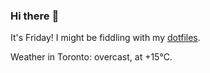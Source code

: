 ### Hi there :wave:

It's Friday! I might be fiddling with my [dotfiles](https://github.com/bewuethr/dotfiles).

Weather in Toronto: overcast, at +15°C.
